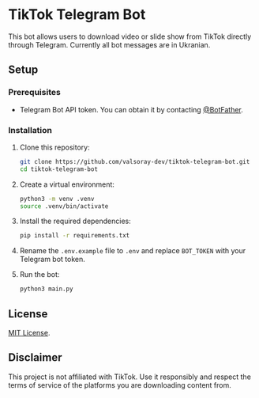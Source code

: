 # TikTok Telegram Bot

This bot allows users to download video or slide show from TikTok directly through Telegram. Currently all bot messages are in Ukranian.

## Setup

### Prerequisites

- Telegram Bot API token. You can obtain it by contacting [@BotFather](https://t.me/botfather).

### Installation

1. Clone this repository:

    ```bash
    git clone https://github.com/valsoray-dev/tiktok-telegram-bot.git
    cd tiktok-telegram-bot
    ```

2. Create a virtual environment:

    ```bash
    python3 -m venv .venv
    source .venv/bin/activate
    ```

3. Install the required dependencies:

    ```bash
    pip install -r requirements.txt
    ```

4. Rename the `.env.example` file to `.env` and replace `BOT_TOKEN` with your Telegram bot token.

5. Run the bot:

    ```bash
    python3 main.py
    ```

## License

[MIT License](LICENSE).

## Disclaimer

This project is not affiliated with TikTok. Use it responsibly and respect the terms of service of the platforms you are downloading content from.
